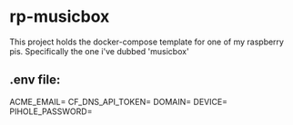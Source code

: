 # rp-musicbox

This project holds the docker-compose template for one of my raspberry pis. Specifically the one i've dubbed 'musicbox'

## .env file:

ACME_EMAIL=
CF_DNS_API_TOKEN=
DOMAIN=
DEVICE=
PIHOLE_PASSWORD=